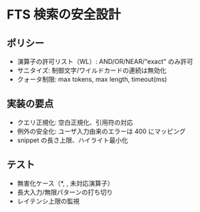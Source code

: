 # FTS 検索の安全設計

## ポリシー

- 演算子の許可リスト（WL）: AND/OR/NEAR/"exact" のみ許可
- サニタイズ: 制御文字/ワイルドカードの連続は無効化
- クォータ制限: max tokens, max length, timeout(ms)

## 実装の要点

- クエリ正規化: 空白正規化、引用符の対応
- 例外の安全化: ユーザ入力由来のエラーは 400 にマッピング
- snippet の長さ上限、ハイライト最小化

## テスト

- 無害化ケース（*, \, 未対応演算子）
- 長大入力/無限パターンの打ち切り
- レイテンシ上限の監視

